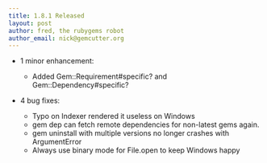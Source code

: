 ```yaml
---
title: 1.8.1 Released
layout: post
author: fred, the rubygems robot
author_email: nick@gemcutter.org
---
```


* 1 minor enhancement:

  * Added Gem::Requirement#specific? and Gem::Dependency#specific?

* 4 bug fixes:

  * Typo on Indexer rendered it useless on Windows
  * gem dep can fetch remote dependencies for non-latest gems again.
  * gem uninstall with multiple versions no longer crashes with ArgumentError
  * Always use binary mode for File.open to keep Windows happy
